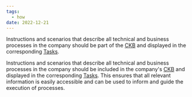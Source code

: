 ```yaml
---
tags:
  - how
date: 2022-12-21
---
```


Instructions and scenarios that describe all technical and business processes in the company should be part of the [CKB](..\Knowledge%20Base.md) and displayed in the corresponding [Tasks](..\in_progress\Task.md).

Instructions and scenarios that describe all technical and business processes in the company should be included in the company's [CKB](..\Knowledge%20Base.md) and displayed in the corresponding [Tasks](..\in_progress\Task.md). This ensures that all relevant information is easily accessible and can be used to inform and guide the execution of processes.
